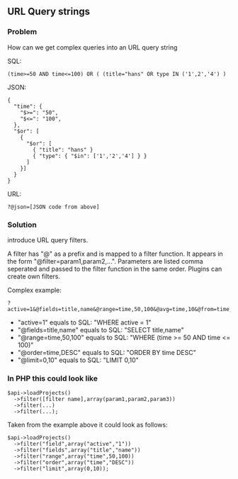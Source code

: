 ## URL Query strings

### Problem
How can we get complex queries into an URL query string

SQL:

    (time>=50 AND time<=100) OR ( (title="hans" OR type IN ('1',2','4') )

JSON:

    {
      "time": {
        "$>=": "50",
        "$<=": "100",
      },
      "$or": [
        {
          "$or": [
            { "title": "hans" }
            { "type": { "$in": ['1','2','4'] } }
          ]
        }]
      }
    }

URL:

    ?@json=[JSON code from above]


### Solution
introduce URL query filters.

A filter has "@" as a prefix and is mapped to a filter function. It appears in the form "@filter=param1,param2,...".
Parameters are listed comma seperated and passed to the filter function in the same order. Plugins can create own filters.

Complex example:

    ?active=1&@fields=title,name&@range=time,50,100&@avg=time,10&@from=time,10&@order=time,DESC&@limit=0,10

- "active=1" equals to SQL: "WHERE active = 1"
- "@fields=title,name" equals to SQL: "SELECT title,name"
- "@range=time,50,100" equals to SQL: "WHERE (time >= 50 AND time <= 100)"
- "@order=time,DESC" equals to SQL: "ORDER BY time DESC"
- "@limit=0,10" equals to SQL: "LIMIT 0,10"


### In PHP this could look like

    $api->loadProjects()
      ->filter([filter name],array(param1,param2,param3))
      ->filter(...)
      ->filter(...);


Taken from the example above it could look as follows:

    $api->loadProjects()
      ->filter("field",array("active","1"))
      ->filter("fields",array("title","name"))
      ->filter("range",array("time",50,100))
      ->filter("order",array("time","DESC"))
      ->filter("limit",array(0,10));